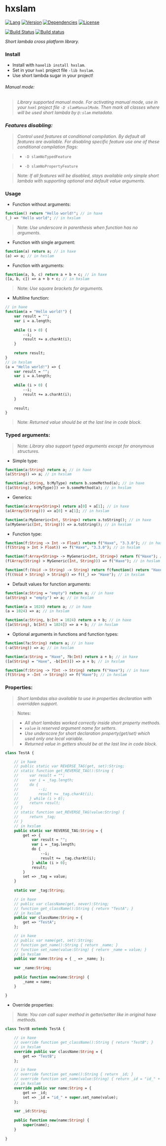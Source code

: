 # hxslam

[![Lang](https://img.shields.io/badge/language-haxe-orange.svg)](http://haxe.org) [![Version](https://img.shields.io/badge/version-v0.3.0-green.svg)](https://github.com/bynuff/hxslam) [![Dependencies](https://img.shields.io/badge/dependencies-none-green.svg)](https://github.com/bynuff/hxslam/blob/master/haxelib.json) [![License](https://img.shields.io/badge/license-MIT-blue.svg)](http://opensource.org/licenses/MIT)

[![Build Status](https://api.travis-ci.org/bynuff/hxslam.svg?branch=master)](https://travis-ci.org/bynuff/hxslam) [![Build status](https://ci.appveyor.com/api/projects/status/yvlxcdfbd9rdhpdj/branch/master?svg=true)](https://ci.appveyor.com/project/bynuff/hxslam/branch/master)

*Short lambda cross platform library.*

### Install

 * Install with `haxelib install hxslam`.
 * Set in your `hxml` project file `-lib hxslam`.
 * Use short lambda sugar in your project!
 
###### *Manual mode:*

> *Library supported manual mode. For activating manual mode, use in your `hxml` project file `-D slamManualMode`. Then mark all classes where will be used short lambda by `@:slam` metadata.*

### *Features disabling:*

> *Control used features at conditional compilation. By default all features are available.*
> *For disabling specific feature use one of these conditional compilation flags:*

> * `-D slamNoTypedFeature`

> * `-D slamNoPropertyFeature`

> Note: *If all features will be disabled, stays available only simple short lambda with supporting optional and default value arguments.*

### Usage

* Function without arguments:

```haxe
function() return "Hello world!"; // in haxe
(_) => "Hello world"; // in hxslam
```

> Note: *Use underscore in parenthesis when function has no arguments.*

* Function with single argument:

```haxe
function(a) return a; // in haxe
(a) => a; // in hxslam
```

* Function with arguments:

```haxe
function(a, b, c) return a + b + c; // in haxe
([a, b, c]) => a + b + c; // in hxslam
```

> Note: *Use square brackets for arguments.*

* Multiline function:

```haxe
// in haxe
function(a = "Hello world!") {
    var result = "";
    var i = a.length;
    
    while (i > 0) {
        --i;
        result += a.charAt(i);
    }
    
    return result;
}
// in hxslam
(a = "Hello world!") => {
    var result = "";
    var i = a.length;
    
    while (i > 0) {
        --i;
        result += a.charAt(i);
    }
        
    result;
}
```

> Note: *Returned value should be at the last line in code block.*

### Typed arguments:

> Note: *Library also support typed arguments except for anonymous structures.*

* Simple type:

```haxe
function(a:String) return a; // in haxe
(a(String)) => a; // in hxslam

function(a:String, b:MyType) return b.someMethod(a); // in haxe
([a(String), b(MyType)]) => b.someMethod(a); // in hxslam
```

* Generics:

```haxe
function(a:Array<String>) return a[0] + a[1]; // in haxe
(a(Array(String))) => a[0] + a[1]; // in hxslam

function(a:MyGeneric<Int, String>) return a.toString(); // in haxe
(a(MyGeneric(Int, String))) => a.toString(); // in hxslam
```

* Function type:

```haxe
function(f:String -> Int -> Float) return f("Haxe", "3.3.0"); // in haxe
(f(String > Int > Float)) => f("Haxe", "3.3.0"); // in hxslam

function(f:Array<String> -> MyGeneric<Int, String>) return f("Haxe"); // in haxe
(f(Array(String) > MyGeneric(Int, String))) => f("Haxe"); // in hxslam

function(f:(Void -> String) -> String) return f(function() return "Haxe"); // in haxe
(f((Void > String) > String)) => f((_) => "Haxe"); // in hxslam
```

* Default values for function arguments:

```haxe
function(a:String = "empty") return a; // in haxe
(a(String) = "empty") => a; // in hxslam

function(a = 1024) return a; // in haxe
(a = 1024) => a; // in hxslam

function(a:String, b:Int = 1024) return a + b; // in haxe
([a(String), b(Int) = 1024]) => a + b; // in hxslam
```

* Optional arguments in functions and function types:

```haxe
function(?a:String) return a; // in haxe
(-a(String)) => a; // in hxslam

function(a:String = "Haxe", ?b:Int) return a + b; // in haxe
([a(String) = "Haxe", -b(Int)]) => a + b; // in hxslam

function(f:String -> ?Int -> String) return f("Haxe"); // in haxe
(f(String > -Int -> String)) => f("Haxe"); // in hxslam
```

### Properties:

> *Short lambdas also available to use in properties declaration with overridden support.*

> Notes:

> * *All short lambdas worked correctly inside short property methods.*
> * *`value` is reserved argument name for setters.*
> * *Use underscore for short declaration property(get/set) which used only one local variable.*
> * *Returned value in getters should be at the last line in code block.*

```haxe
class TestA {

    // in haxe
    // public static var REVERSE_TAG(get, set):String;
    // static function get_REVERSE_TAG():String {
    //     var result = "";
    //     var i = _tag.length;
    //     do {
    //         --i;
    //         result += _tag.charAt(i);
    //     } while (i > 0);
    //     return result;
    // }
    // static function set_REVERSE_TAG(value:String) {
    //     return _tag;
    // }
    // in hxslam
    public static var REVERSE_TAG:String = {
        get => {
            var result = "";
            var i = _tag.length;
            do {
                --i;
                result += _tag.charAt(i);
            } while (i > 0);
            result;
        }
        set => _tag = value;
    }
    
    static var _tag:String;

    // in haxe
    // public var className(get, never):String;
    // function get_className():String { return "TestA"; }
    // in hxslam
    public var className:String = {
        get => "TestA";
    };

    // in haxe
    // public var name(get, set):String;
    // function get_name():String { return _name; }
    // function set_name(value:String) { return _name = value; }
    // in hxslam
    public var name:String = { _ => _name; };
    
    var _name:String;
    
    public function new(name:String) {
        _name = name;
    }
    
}
```

* Override properties:

> Note: *You can call super method in getter/setter like in original haxe methods.*

```haxe
class TestB extends TestA {

    // in haxe
    // override function get_className():String { return "TestB"; }
    // in hxslam
    override public var className:String = {
        get => "TestB";
    };

    // in haxe
    // override function get_name():String { return _id; }
    // override function set_name(value:String) { return _id = "id_" + super.set_name(value); }
    // in hxslam
    override public var name:String = {
        get => _id;
        set => _id = "id_" + super.set_name(value);
    };
    
    var _id:String;
    
    public function new(name:String) {
        super(name);
    }
    
}
```
